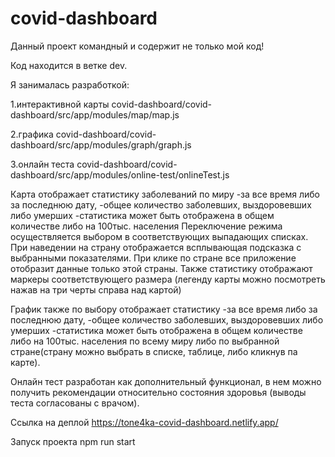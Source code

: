 # covid-dashboard

Данный проект командный и содержит не только мой код!

Код находится в ветке dev.

Я занималась разработкой:

1.интерактивной карты covid-dashboard/covid-dashboard/src/app/modules/map/map.js

2.графика covid-dashboard/covid-dashboard/src/app/modules/graph/graph.js

3.онлайн теста covid-dashboard/covid-dashboard/src/app/modules/online-test/onlineTest.js

Карта отображает статистику заболеваний по миру
-за все время либо за последнюю дату,
-общее количество заболевших, выздоровевших либо умерших
-статистика может быть отображена в общем количестве либо на 100тыс. населения
Переключение режима осуществляется выбором в соответствующих выпадающих списках.
При наведении на страну отображается всплывающая подсказка с выбранными показателями. При клике по стране все приложение отобразит данные только этой страны.
Также статистику отображают маркеры соответствующего размера (легенду карты можно посмотреть нажав на три черты справа над картой)

График также по выбору отображает статистику
-за все время либо за последнюю дату,
-общее количество заболевших, выздоровевших либо умерших
-статистика может быть отображена в общем количестве либо на 100тыс. населения
по всему миру либо по выбранной стране(страну можно выбрать в списке, таблице, либо кликнув па карте).

Онлайн тест разработан как дополнительный функционал, в нем можно получить рекомендации относительно состояния здоровья (выводы теста согласованы с врачом).

Ссылка на деплой https://tone4ka-covid-dashboard.netlify.app/

Запуск проекта npm run start

